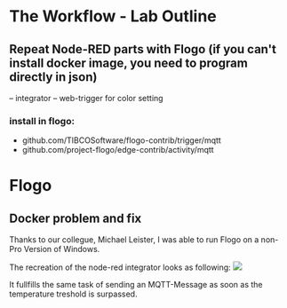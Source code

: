 # The Workflow - Lab Outline
## Repeat Node-RED parts with Flogo (if you can't install docker image, you need to program directly in json)
 – integrator
 – web-trigger for color setting
### install in flogo:
 - github.com/TIBCOSoftware/flogo-contrib/trigger/mqtt
 - github.com/project-flogo/edge-contrib/activity/mqtt
 
# Flogo

## Docker problem and fix
Thanks to our collegue, Michael Leister, I was able to run Flogo on a non-Pro Version of Windows.

The recreation of the node-red integrator looks as following:
![](https://github.com/pasci199601815/IoTMadlmayrNigl/blob/master/Lab-Exercises/Lab04/iotflogo.png)

It fullfills the same task of sending an MQTT-Message as soon as the temperature treshold is surpassed. 
